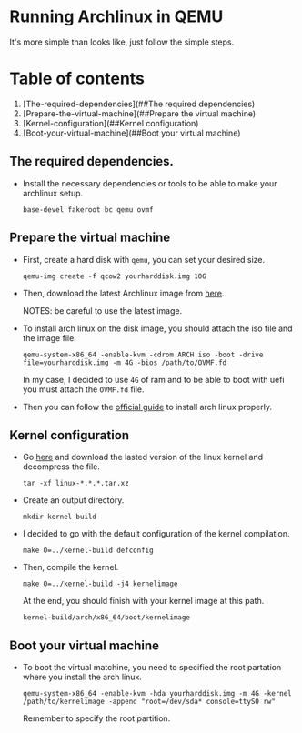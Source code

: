 # Running Archlinux in QEMU
It's more simple than looks like, just follow the simple steps.
# Table of contents
1. [The-required-dependencies](##The required dependencies)
2. [Prepare-the-virtual-machine](##Prepare the virtual machine)
3. [Kernel-configuration](##Kernel configuration)
4. [Boot-your-virtual-machine](##Boot your virtual machine)
## The required dependencies.
* Install the necessary dependencies or tools to be able to make your archlinux setup.
  ```
  base-devel fakeroot bc qemu ovmf
  ```
## Prepare the virtual machine
* First, create a hard disk with `qemu`, you can set your desired size.

  ```
  qemu-img create -f qcow2 yourharddisk.img 10G
  ```
* Then, download the latest Archlinux image from [here](https://archlinux.org/download/).

  NOTES: be careful to use the latest image.

* To install arch linux on the disk image, you should attach the iso file and the image file.

  ```
  qemu-system-x86_64 -enable-kvm -cdrom ARCH.iso -boot -drive file=yourharddisk.img -m 4G -bios /path/to/OVMF.fd
  ```
  In my case, I decided to use `4G` of ram and to be able to boot with uefi you must attach the `OVMF.fd` file.
* Then you can follow the [official guide](https://wiki.archlinux.org/title/installation_guide) to install arch linux properly.

## Kernel configuration
* Go [here](https://www.kernel.org/) and download the lasted version of the linux kernel and decompress the file.

  ```
  tar -xf linux-*.*.*.tar.xz
  ```
* Create an output directory.

  ```
  mkdir kernel-build
  ```

* I decided to go with the default configuration of the kernel compilation.

  ```
  make O=../kernel-build defconfig
  ```

* Then, compile the kernel.

  ```
  make O=../kernel-build -j4 kernelimage
  ```
  At the end, you should finish with your kernel image at this path.

  ```
  kernel-build/arch/x86_64/boot/kernelimage
  ```

## Boot your virtual machine
* To boot the virtual matchine, you need to specified the root partation where you install the arch linux.

  ```
  qemu-system-x86_64 -enable-kvm -hda yourharddisk.img -m 4G -kernel /path/to/kernelimage -append "root=/dev/sda* console=ttyS0 rw"
  ```
  Remember to specify the root partition.

